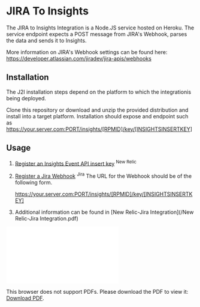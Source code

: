 # JIRA To Insights

The JIRA to Insights Integration is a Node.JS service hosted on Heroku. The service endpoint expects a POST message from JIRA's Webhook, parses the data and sends it to Insights.

More information on JIRA's Webhook settings can be found here: https://developer.atlassian.com/jiradev/jira-apis/webhooks

## Installation
The J2I installation steps depend on the platform to which the integrationis being deployed. 

Clone this repository or download and unzip the provided distribution and install into a target platform. Installation should expose and endpoint such as  https://your.server.com:PORT/insights/[RPMID]/key/[INSIGHTSINSERTKEY]


## Usage

1. [Register an Insights Event API insert key](https://docs.newrelic.com/docs/insights/insights-data-sources/custom-data/send-custom-events-event-api#register) <sup>New Relic</sup>
2. [Register a Jira Webhook](https://developer.atlassian.com/server/jira/platform/webhooks/) <sup>Jira</sup>
   The URL for the Webhook should be of the following form.

   https://your.server.com:PORT/insights/[RPMID]/key/[INSIGHTSINSERTKEY]
3. Additional information can be found in [New Relic-Jira Integration](/New Relic-Jira Integration.pdf)

<object data="./New Relic-Jira Integration.pdf" type="application/pdf" width="700px" height="700px">
    <embed src="/New Relic-Jira Integration.pdf">
        <p>This browser does not support PDFs. Please download the PDF to view it: <a href="/New Relic-Jira Integration.pdf">Download PDF</a>.</p>
    </embed>
</object>